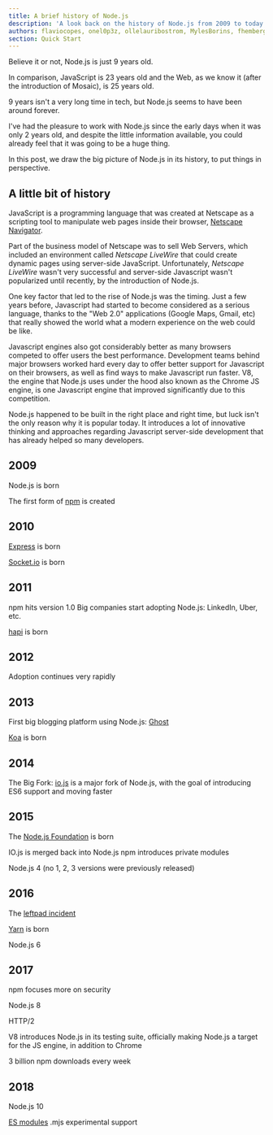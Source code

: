 ```yaml
---
title: A brief history of Node.js
description: 'A look back on the history of Node.js from 2009 to today'
authors: flaviocopes, onel0p3z, ollelauribostrom, MylesBorins, fhemberger, LaRuaNa, amiller-gh, ahmadawais, kevjin
section: Quick Start
---
```


Believe it or not, Node.js is just 9 years old.

In comparison, JavaScript is 23 years old and the Web, as we know it (after the introduction of Mosaic), is 25 years old.

9 years isn't a very long time in tech, but Node.js seems to have been around forever.

I've had the pleasure to work with Node.js since the early days when it was only 2 years old, and despite the little information available, you could already feel that it was going to be a huge thing.

In this post, we draw the big picture of Node.js in its history, to put things in perspective.

## A little bit of history

JavaScript is a programming language that was created at Netscape as a scripting tool to manipulate web pages inside their browser, [Netscape Navigator](https://en.wikipedia.org/wiki/Netscape_Navigator).

Part of the business model of Netscape was to sell Web Servers, which included an environment called _Netscape LiveWire_ that could create dynamic pages using server-side JavaScript. Unfortunately, _Netscape LiveWire_ wasn't very successful and server-side Javascript wasn't popularized until recently, by the introduction of Node.js.

One key factor that led to the rise of Node.js was the timing. Just a few years before, Javascript had started to become considered as a serious language, thanks to the "Web 2.0" applications (Google Maps, Gmail, etc) that really showed the world what a modern experience on the web could be like.

Javascript engines also got considerably better as many browsers competed to offer users the best performance. Development teams behind major browsers worked hard every day to offer better support for Javascript on their browsers, as well as find ways to make Javascript run faster. V8, the engine that Node.js uses under the hood also known as the Chrome JS engine, is one Javascript engine that improved significantly due to this competition.

Node.js happened to be built in the right place and right time, but luck isn't the only reason why it is popular today. It introduces a lot of innovative thinking and approaches regarding Javascript server-side development that has already helped so many developers.

## 2009

Node.js is born

The first form of [npm](https://www.npmjs.com/) is created

## 2010

[Express](https://expressjs.com/) is born

[Socket.io](https://socket.io) is born

## 2011

npm hits version 1.0
Big companies start adopting Node.js: LinkedIn, Uber, etc.

[hapi](https://hapijs.com) is born

## 2012

Adoption continues very rapidly

## 2013

First big blogging platform using Node.js: [Ghost](https://ghost.org/)

[Koa](https://koajs.com/) is born

## 2014

The Big Fork: [io.js](https://iojs.org/) is a major fork of Node.js, with the goal of introducing ES6 support and moving faster

## 2015

The [Node.js Foundation](https://foundation.nodejs.org/) is born

IO.js is merged back into Node.js
npm introduces private modules

Node.js 4 (no 1, 2, 3 versions were previously released)

## 2016

The [leftpad incident](https://blog.npmjs.org/post/141577284765/kik-left-pad-and-npm)

[Yarn](https://yarnpkg.com/en/) is born

Node.js 6

## 2017

npm focuses more on security

Node.js 8

HTTP/2

V8 introduces Node.js in its testing suite, officially making Node.js a target for the JS engine, in addition to Chrome

3 billion npm downloads every week

## 2018

Node.js 10

[ES modules](https://nodejs.org/api/esm.html) .mjs experimental support
